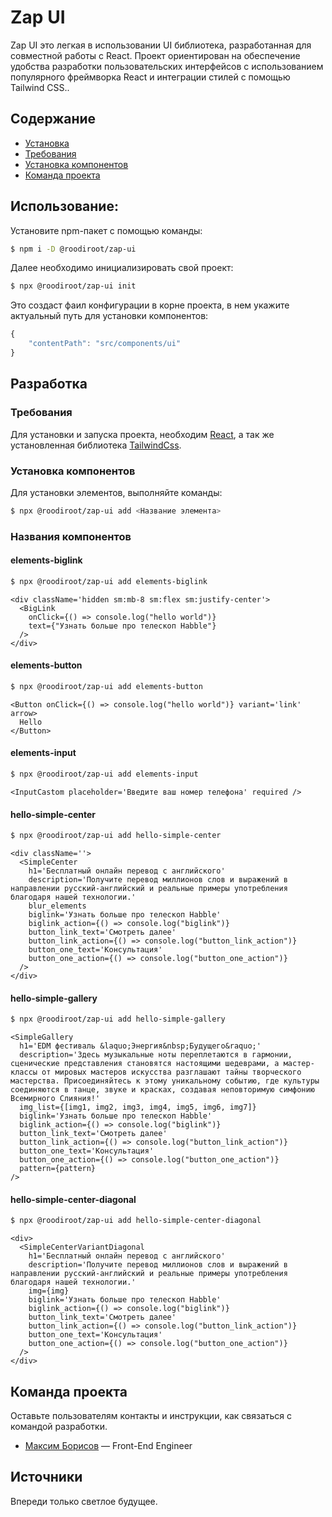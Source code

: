 # Zap UI

Zap UI это легкая в использовании UI библиотека, разработанная для совместной работы с React. Проект ориентирован на обеспечение удобства разработки пользовательских интерфейсов с использованием популярного фреймворка React и интеграции стилей с помощью Tailwind CSS..

## Содержание

- [Установка](#использование)
- [Требования](#требования)
- [Установка компонентов](#установка-компонентов)
- [Команда проекта](#команда-проекта)

## Использование:

Установите npm-пакет с помощью команды:

```sh
$ npm i -D @roodiroot/zap-ui
```

Далее необходимо инициализировать свой проект:

```sh
$ npx @roodiroot/zap-ui init
```

Это создаст фаил конфигурации в корне проекта, в нем укажите актуальный путь для установки компонентов:

```js
{
    "contentPath": "src/components/ui"
}
```

## Разработка

### Требования

Для установки и запуска проекта, необходим [React](https://react.dev/), а так же установленная библиотека [TailwindCss](https://tailwindcss.com/).

### Установка компонентов

Для установки элементов, выполняйте команды:

```sh
$ npx @roodiroot/zap-ui add <Название элемента>
```

### Названия компонентов

#### elements-biglink

```sh
$ npx @roodiroot/zap-ui add elements-biglink
```

```tsx
<div className='hidden sm:mb-8 sm:flex sm:justify-center'>
  <BigLink
    onClick={() => console.log("hello world")}
    text={"Узнать больше про телескоп Habble"}
  />
</div>
```

#### elements-button

```sh
$ npx @roodiroot/zap-ui add elements-button
```

```tsx
<Button onClick={() => console.log("hello world")} variant='link' arrow>
  Hello
</Button>
```

#### elements-input

```sh
$ npx @roodiroot/zap-ui add elements-input
```

```tsx
<InputCastom placeholder='Введите ваш номер телефона' required />
```

#### hello-simple-center

```sh
$ npx @roodiroot/zap-ui add hello-simple-center
```

```tsx
<div className=''>
  <SimpleCenter
    h1='Бесплатный онлайн перевод с английского'
    description='Получите перевод миллионов слов и выражений в направлении русский-английский и реальные примеры употребления благодаря нашей технологии.'
    blur_elements
    biglink='Узнать больше про телескоп Habble'
    biglink_action={() => console.log("biglink")}
    button_link_text='Смотреть далее'
    button_link_action={() => console.log("button_link_action")}
    button_one_text='Консультация'
    button_one_action={() => console.log("button_one_action")}
  />
</div>
```

#### hello-simple-gallery

```sh
$ npx @roodiroot/zap-ui add hello-simple-gallery
```

```tsx
<SimpleGallery
  h1='EDM фестиваль &laquo;Энергия&nbsp;Будущего&raquo;'
  description='Здесь музыкальные ноты переплетаются в гармонии, сценические представления становятся настоящими шедеврами, а мастер-классы от мировых мастеров искусства разглашают тайны творческого мастерства. Присоединяйтесь к этому уникальному событию, где культуры соединяются в танце, звуке и красках, создавая неповторимую симфонию Всемирного Слияния!'
  img_list={[img1, img2, img3, img4, img5, img6, img7]}
  biglink='Узнать больше про телескоп Habble'
  biglink_action={() => console.log("biglink")}
  button_link_text='Смотреть далее'
  button_link_action={() => console.log("button_link_action")}
  button_one_text='Консультация'
  button_one_action={() => console.log("button_one_action")}
  pattern={pattern}
/>
```

#### hello-simple-center-diagonal

```sh
$ npx @roodiroot/zap-ui add hello-simple-center-diagonal
```

```tsx
<div>
  <SimpleCenterVariantDiagonal
    h1='Бесплатный онлайн перевод с английского'
    description='Получите перевод миллионов слов и выражений в направлении русский-английский и реальные примеры употребления благодаря нашей технологии.'
    img={img}
    biglink='Узнать больше про телескоп Habble'
    biglink_action={() => console.log("biglink")}
    button_link_text='Смотреть далее'
    button_link_action={() => console.log("button_link_action")}
    button_one_text='Консультация'
    button_one_action={() => console.log("button_one_action")}
  />
</div>
```

## Команда проекта

Оставьте пользователям контакты и инструкции, как связаться с командой разработки.

- [Максим Борисов](https://t.me/@mvoodi) — Front-End Engineer

## Источники

Впереди только светлое будущее.
